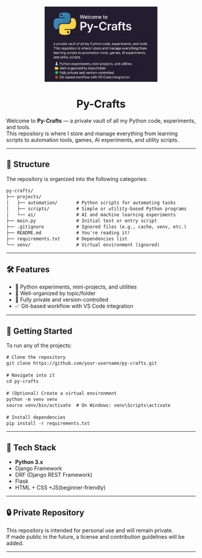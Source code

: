 <p align="center">
  <img src="Project-work.png" width="300" alt="BarGenPro Logo">
</p>

<h1 align="center">Py-Crafts </h1>

Welcome to **Py-Crafts** — a private vault of all my Python code, experiments, and tools.  
This repository is where I store and manage everything from learning scripts to automation tools, games, AI experiments, and utility scripts.

---

## 📂 Structure

The repository is organized into the following categories:

```
py-crafts/
├── projects/
│   ├── automation/       # Python scripts for automating tasks
│   ├── scripts/          # Simple or utility-based Python programs
│   └── ai/               # AI and machine learning experiments
├── main.py               # Initial test or entry script
├── .gitignore            # Ignored files (e.g., cache, venv, etc.)
├── README.md             # You're reading it!
├── requirements.txt      # Dependencies list
└── venv/                 # Virtual environment (ignored)
```

---

## 🛠 Features

- 🧪 Python experiments, mini-projects, and utilities
- 📁 Well-organized by topic/folder
- 🔐 Fully private and version-controlled
- ✅ Git-based workflow with VS Code integration

---

## 🚀 Getting Started

To run any of the projects:

```
# Clone the repository
git clone https://github.com/your-username/py-crafts.git

# Navigate into it
cd py-crafts

# (Optional) Create a virtual environment
python -m venv venv
source venv/bin/activate  # On Windows: venv\Scripts\activate

# Install dependencies
pip install -r requirements.txt
```

---

## 🤖 Tech Stack

- **Python 3.x**
- Django Framework
- DRF (Django REST Framework)
- Flask
- HTML + CSS +JS(beginner-friendly)

---

## 🔒 Private Repository

This repository is intended for personal use and will remain private.  
If made public in the future, a license and contribution guidelines will be added.

---

